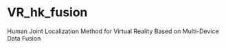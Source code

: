 # VR_hk_fusion
Human Joint Localization Method for Virtual Reality Based on Multi-Device Data Fusion
